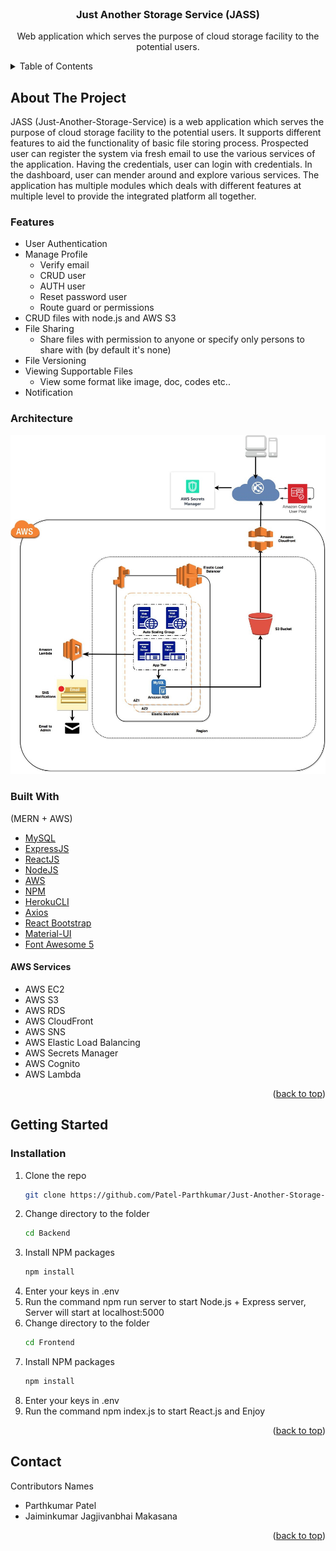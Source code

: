 <div id="top"></div>

<br />
<div align="center">
  
<h3 align="center">Just Another Storage Service (JASS)</h3>

  <p align="center">
    Web application which serves the purpose of cloud storage facility to the potential users.
  </p>
</div>



<!-- TABLE OF CONTENTS -->
<details>
  <summary>Table of Contents</summary>
  <ol>
    <li>
      <a href="#about-the-project">About The Project</a>
      <ul>
		<li><a href="#features">Features</a></li>
		<li><a href="#architecture">Architecture</a></li>
        <li><a href="#built-with">Built With</a></li>
      </ul>
    </li>
    <li>
      <a href="#getting-started">Getting Started</a>
      <ul>
        <li><a href="#installation">Installation</a></li>
      </ul>
    </li>
    <li><a href="#contact">Contact</a></li>
  </ol>
</details>



<!-- ABOUT THE PROJECT -->
## About The Project

JASS (Just-Another-Storage-Service) is a web application which serves the purpose of cloud storage facility to the potential users. It supports different features to aid the functionality of basic file storing process. Prospected user can register the system via fresh email to use the various services of the application. Having the credentials, user can login with credentials. In the dashboard, user can mender around and explore various services. The application has multiple modules which deals with different features at multiple level to provide the integrated platform all together.
	
### Features

* User Authentication
* Manage Profile
	- Verify email
	- CRUD user
	- AUTH user
	- Reset password user
	- Route guard or permissions
* CRUD files with node.js and AWS S3
* File Sharing
	- Share files with permission to anyone or specify only persons to share with (by default it's none)
* File Versioning
* Viewing Supportable Files
	- View some format like image, doc, codes etc..
* Notification

### Architecture

<p align="center">
    <img src="images/Architecture.png"> 
</p>

### Built With

(MERN + AWS)
* [MySQL](https://www.mysql.com/)
* [ExpressJS](https://expressjs.com/)
* [ReactJS](https://reactjs.org/)
* [NodeJS](https://nodejs.org/)
* [AWS](https://aws.amazon.com/)
* [NPM](https://docs.npmjs.com/downloading-and-installing-node-js-and-npm)
* [HerokuCLI](https://devcenter.heroku.com/articles/heroku-cli)
* [Axios](https://axios-http.com/docs/intro)
* [React Bootstrap](https://remotestack.io/react-bootstrap-login-register-ui-templates/)
* [Material-UI](https://mui.com/)
* [Font Awesome 5](https://www.w3schools.com/icons/fontawesome5_intro.asp)

#### AWS Services

* AWS EC2
* AWS S3
* AWS RDS
* AWS CloudFront
* AWS SNS
* AWS Elastic Load Balancing
* AWS Secrets Manager
* AWS Cognito
* AWS Lambda

<p align="right">(<a href="#top">back to top</a>)</p>


<!-- GETTING STARTED -->
## Getting Started

### Installation

1. Clone the repo
   ```sh
   git clone https://github.com/Patel-Parthkumar/Just-Another-Storage-Service.git
   ```
2. Change directory to the folder
   ```sh
   cd Backend
   ```
3. Install NPM packages
   ```sh
   npm install
   ```
3. Enter your keys in .env
4. Run the command npm run server to start Node.js + Express server, Server will start at localhost:5000
5. Change directory to the folder
   ```sh
   cd Frontend
   ```
6. Install NPM packages
   ```sh
   npm install
   ```
7. Enter your keys in .env
8. Run the command npm index.js to start React.js and Enjoy
   
<p align="right">(<a href="#top">back to top</a>)</p>



<!-- CONTACT -->
## Contact

Contributors Names

* Parthkumar Patel
* Jaiminkumar Jagjivanbhai Makasana

<p align="right">(<a href="#top">back to top</a>)</p>

